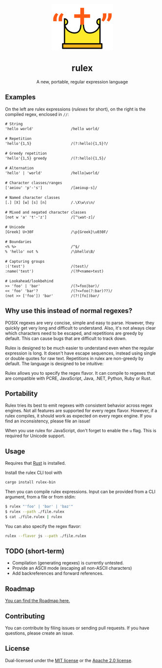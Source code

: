 <div align="center">

![Crown in double quotes logo](./assets/logo.svg)

# rulex

A new, portable, regular expression language

</div>

## Examples

On the left are rulex expressions (_rulexes_ for short), on the right is the compiled regex, enclosed in `//`:

```regexp
# String
'hello world'                 /hello world/

# Repetition
'hello'{1,5}                  /(?:hello){1,5}?/

# Greedy repetition
'hello'{1,5} greedy           /(?:hello){1,5}/

# Alternation
'hello' | 'world'             /hello|world/

# Character classes/ranges
['aeiou' 'p'-'s']             /[aeioup-s]/

# Named character classes
[.] [X] [w] [s] [n]           /.\X\w\s\n/

# Mixed and negated character classes
[not w 'a' 't'-'z']           /[^\wat-z]/

# Unicode
[Greek] U+30F                 /\p{Greek}\u030F/

# Boundaries
<% %>                         /^$/
% 'hello' not %               /\bhello\B/

# Capturing groups
:('test')                     /(test)/
:name('test')                 /(?P<name>test)

# Lookahead/lookbehind
>> 'foo' | 'bar'              /(?=foo|bar)/
<< 'foo' 'bar'?               /(?<=foo(?:bar)??)/
(not >> ['foo']) 'bar'        /(?![fo])bar/
```

## Why use this instead of normal regexes?

POSIX regexes are very concise, simple and easy to parse. However, they quickly get very long and
difficult to understand. Also, it's not always clear which characters need to be escaped, and
repetitions are greedy by default. This can cause bugs that are difficult to track down.

Rulex is designed to be much easier to understand even when the regular expression is long.
It doesn't have escape sequences, instead using single or double quotes for raw text.
Repetitions in rulex are non-greedy by default. The language is designed to be intuitive:

Rulex allows you to specify the regex flavor. It can compile to regexes that are compatible with
PCRE, JavaScript, Java, .NET, Python, Ruby or Rust.

## Portability

Rulex tries its best to emit regexes with consistent behavior across regex engines. Not all features
are supported for every regex flavor. However, if a rulex compiles, it should work as expected on
every regex engine. If you find an inconsistency, please file an issue!

When you use rulex for JavaScript, don't forget to enable the `u` flag. This is required for
Unicode support.

## Usage

Requires that [Rust](https://www.rust-lang.org/tools/install) is installed.

Install the rulex CLI tool with

```sh
cargo install rulex-bin
```

Then you can compile rulex expressions. Input can be provided from a CLI argument, from a file or
from stdin:

```sh
$ rulex "'foo' | 'bar' | 'baz'"
$ rulex --path ./file.rulex
$ cat ./file.rulex | rulex
```

You can also specify the regex flavor:

```sh
rulex --flavor js --path ./file.rulex
```

## TODO (short-term)

- Compilation (generating regexes) is currently untested.
- Provide an ASCII mode (escaping all non-ASCII characters)
- Add backreferences and forward references.

## Roadmap

[You can find the Roadmap here.](./Roadmap.md)

## Contributing

You can contribute by filing issues or sending pull requests. If you have questions, please create an issue.

## License

Dual-licensed under the [MIT license](https://opensource.org/licenses/MIT) or the [Apache 2.0 license](https://opensource.org/licenses/Apache-2.0).
